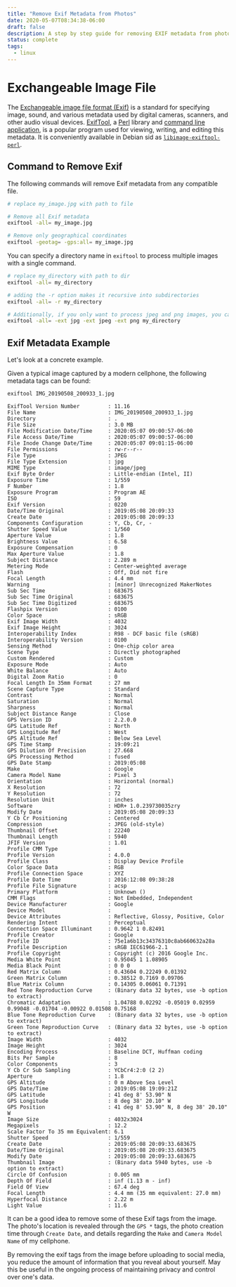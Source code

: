 ```yaml
---
title: "Remove Exif Metadata from Photos"
date: 2020-05-07T08:34:38-06:00
draft: false
description: A step by step guide for removing EXIF metadata from photos on linux.
status: complete
tags:
  - linux
---
```


# Exchangeable Image File

The [Exchangeable image file format (Exif)](https://en.wikipedia.org/wiki/Exif) is a standard for specifying image, sound, and various metadata used by digital cameras, scanners, and other audio visual devices.
[ExifTool](https://exiftool.org/), a [Perl](https://en.wikipedia.org/wiki/Perl) library and [command line application](https://exiftool.org/exiftool_pod.html), is a popular program used for viewing, writing, and editing this metadata.
It is conveniently available in Debian sid as [`libimage-exiftool-perl`](https://packages.debian.org/sid/libimage-exiftool-perl).

## Command to Remove Exif

The following commands will remove Exif metadata from any compatible file.
```bash
# replace my_image.jpg with path to file

# Remove all Exif metadata
exiftool -all= my_image.jpg

# Remove only geographical coordinates
exiftool -geotag= -gps:all= my_image.jpg
```

You can specify a directory name in `exiftool` to process multiple images with a single command.
```bash
# replace my_directory with path to dir
exiftool -all= my_directory

# adding the -r option makes it recursive into subdirectories
exiftool -all= -r my_directory

# Additionally, if you only want to process jpeg and png images, you can specify the extensions
exiftool -all= -ext jpg -ext jpeg -ext png my_directory
```

## Exif Metadata Example

Let's look at a concrete example.

<!--  figure src="https://swift-yeg.cloud.cybera.ca:8080/v1/AUTH_e3b719b87453492086f32f5a66c427cf/media/2020/05/07/IMG_20190508_200933_1.jpg" alt="A scenic photograph under the Porto bridge." link="//media.udia.ca/2020/05/07/IMG_20190508_200933_1.jpg" title="A scenic photograph under the Porto bridge." caption="A photograph from under the [Dom Luís I Bridge](https://en.wikipedia.org/wiki/Dom_Lu%C3%ADs_I_Bridge), experienced through the [Porto bridge climb](https://www.portobridgeclimb.com/) during my 2019 Spring vacation."  -->

Given a typical image captured by a modern cellphone, the following metadata tags can be found:

```bash
exiftool IMG_20190508_200933_1.jpg
```
```text
ExifTool Version Number         : 11.16
File Name                       : IMG_20190508_200933_1.jpg
Directory                       : .
File Size                       : 3.0 MB
File Modification Date/Time     : 2020:05:07 09:00:57-06:00
File Access Date/Time           : 2020:05:07 09:00:57-06:00
File Inode Change Date/Time     : 2020:05:07 09:01:15-06:00
File Permissions                : rw-r--r--
File Type                       : JPEG
File Type Extension             : jpg
MIME Type                       : image/jpeg
Exif Byte Order                 : Little-endian (Intel, II)
Exposure Time                   : 1/559
F Number                        : 1.8
Exposure Program                : Program AE
ISO                             : 59
Exif Version                    : 0220
Date/Time Original              : 2019:05:08 20:09:33
Create Date                     : 2019:05:08 20:09:33
Components Configuration        : Y, Cb, Cr, -
Shutter Speed Value             : 1/560
Aperture Value                  : 1.8
Brightness Value                : 6.58
Exposure Compensation           : 0
Max Aperture Value              : 1.8
Subject Distance                : 2.289 m
Metering Mode                   : Center-weighted average
Flash                           : Off, Did not fire
Focal Length                    : 4.4 mm
Warning                         : [minor] Unrecognized MakerNotes
Sub Sec Time                    : 683675
Sub Sec Time Original           : 683675
Sub Sec Time Digitized          : 683675
Flashpix Version                : 0100
Color Space                     : sRGB
Exif Image Width                : 4032
Exif Image Height               : 3024
Interoperability Index          : R98 - DCF basic file (sRGB)
Interoperability Version        : 0100
Sensing Method                  : One-chip color area
Scene Type                      : Directly photographed
Custom Rendered                 : Custom
Exposure Mode                   : Auto
White Balance                   : Auto
Digital Zoom Ratio              : 0
Focal Length In 35mm Format     : 27 mm
Scene Capture Type              : Standard
Contrast                        : Normal
Saturation                      : Normal
Sharpness                       : Normal
Subject Distance Range          : Close
GPS Version ID                  : 2.2.0.0
GPS Latitude Ref                : North
GPS Longitude Ref               : West
GPS Altitude Ref                : Below Sea Level
GPS Time Stamp                  : 19:09:21
GPS Dilution Of Precision       : 27.668
GPS Processing Method           : fused
GPS Date Stamp                  : 2019:05:08
Make                            : Google
Camera Model Name               : Pixel 3
Orientation                     : Horizontal (normal)
X Resolution                    : 72
Y Resolution                    : 72
Resolution Unit                 : inches
Software                        : HDR+ 1.0.239730035zry
Modify Date                     : 2019:05:08 20:09:33
Y Cb Cr Positioning             : Centered
Compression                     : JPEG (old-style)
Thumbnail Offset                : 22240
Thumbnail Length                : 5940
JFIF Version                    : 1.01
Profile CMM Type                : 
Profile Version                 : 4.0.0
Profile Class                   : Display Device Profile
Color Space Data                : RGB
Profile Connection Space        : XYZ
Profile Date Time               : 2016:12:08 09:38:28
Profile File Signature          : acsp
Primary Platform                : Unknown ()
CMM Flags                       : Not Embedded, Independent
Device Manufacturer             : Google
Device Model                    : 
Device Attributes               : Reflective, Glossy, Positive, Color
Rendering Intent                : Perceptual
Connection Space Illuminant     : 0.9642 1 0.82491
Profile Creator                 : Google
Profile ID                      : 75e1a6b13c34376310c8ab660632a28a
Profile Description             : sRGB IEC61966-2.1
Profile Copyright               : Copyright (c) 2016 Google Inc.
Media White Point               : 0.95045 1 1.08905
Media Black Point               : 0 0 0
Red Matrix Column               : 0.43604 0.22249 0.01392
Green Matrix Column             : 0.38512 0.7169 0.09706
Blue Matrix Column              : 0.14305 0.06061 0.71391
Red Tone Reproduction Curve     : (Binary data 32 bytes, use -b option to extract)
Chromatic Adaptation            : 1.04788 0.02292 -0.05019 0.02959 0.99048 -0.01704 -0.00922 0.01508 0.75168
Blue Tone Reproduction Curve    : (Binary data 32 bytes, use -b option to extract)
Green Tone Reproduction Curve   : (Binary data 32 bytes, use -b option to extract)
Image Width                     : 4032
Image Height                    : 3024
Encoding Process                : Baseline DCT, Huffman coding
Bits Per Sample                 : 8
Color Components                : 3
Y Cb Cr Sub Sampling            : YCbCr4:2:0 (2 2)
Aperture                        : 1.8
GPS Altitude                    : 0 m Above Sea Level
GPS Date/Time                   : 2019:05:08 19:09:21Z
GPS Latitude                    : 41 deg 8' 53.90" N
GPS Longitude                   : 8 deg 38' 20.10" W
GPS Position                    : 41 deg 8' 53.90" N, 8 deg 38' 20.10" W
Image Size                      : 4032x3024
Megapixels                      : 12.2
Scale Factor To 35 mm Equivalent: 6.1
Shutter Speed                   : 1/559
Create Date                     : 2019:05:08 20:09:33.683675
Date/Time Original              : 2019:05:08 20:09:33.683675
Modify Date                     : 2019:05:08 20:09:33.683675
Thumbnail Image                 : (Binary data 5940 bytes, use -b option to extract)
Circle Of Confusion             : 0.005 mm
Depth Of Field                  : inf (1.13 m - inf)
Field Of View                   : 67.4 deg
Focal Length                    : 4.4 mm (35 mm equivalent: 27.0 mm)
Hyperfocal Distance             : 2.22 m
Light Value                     : 11.6
```

It can be a good idea to remove some of these Exif tags from the image.
The photo's location is revealed through the `GPS *` tags, the photo creation time through `Create Date`, and details regarding the `Make` and `Camera Model Name` of my cellphone.

By removing the exif tags from the image before uploading to social media, you reduce the amount of information that you reveal about yourself.
May this be useful in the ongoing process of maintaining privacy and control over one's data.
